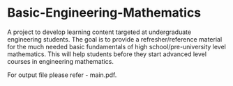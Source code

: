 # Basic-Engineering-Mathematics
A project to develop learning content targeted at undergraduate engineering students. The goal is to provide a refresher/reference material for the much needed basic fundamentals of high school/pre-university level mathematics. This will help students before they start advanced level courses in engineering mathematics. 

For output file please refer - main.pdf.
